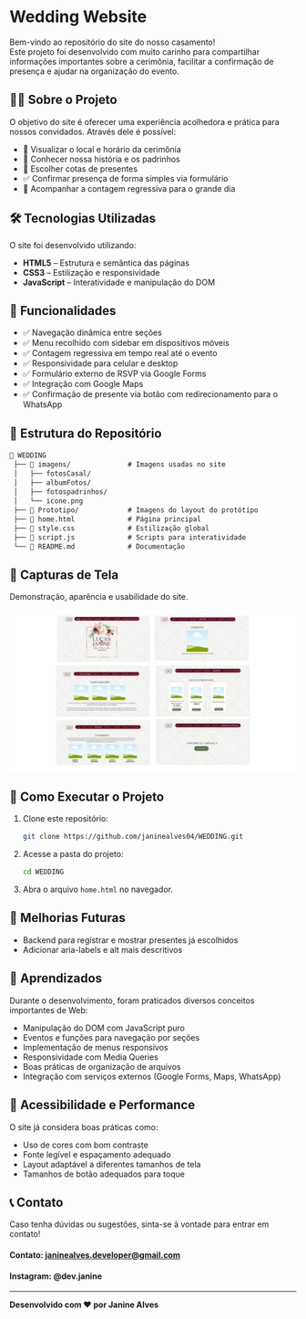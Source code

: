 # Wedding Website

Bem-vindo ao repositório do site do nosso casamento!  
Este projeto foi desenvolvido com muito carinho para compartilhar informações importantes sobre a cerimônia, facilitar a confirmação de presença e ajudar na organização do evento.

## 👰🤵 Sobre o Projeto

O objetivo do site é oferecer uma experiência acolhedora e prática para nossos convidados. Através dele é possível:

- 📍 Visualizar o local e horário da cerimônia
- 🧾 Conhecer nossa história e os padrinhos
- 🎁 Escolher cotas de presentes
- ✅ Confirmar presença de forma simples via formulário
- 📆 Acompanhar a contagem regressiva para o grande dia

## 🛠️ Tecnologias Utilizadas

O site foi desenvolvido utilizando:

- **HTML5** – Estrutura e semântica das páginas
- **CSS3** – Estilização e responsividade
- **JavaScript** – Interatividade e manipulação do DOM

## 🚀 Funcionalidades

- ✅ Navegação dinâmica entre seções
- ✅ Menu recolhido com sidebar em dispositivos móveis
- ✅ Contagem regressiva em tempo real até o evento
- ✅ Responsividade para celular e desktop
- ✅ Formulário externo de RSVP via Google Forms
- ✅ Integração com Google Maps
- ✅ Confirmação de presente via botão com redirecionamento para o WhatsApp

## 📂 Estrutura do Repositório

```plaintext
📁 WEDDING
 ├── 📂 imagens/              # Imagens usadas no site
 │   ├── fotosCasal/
 │   ├── albumFotos/
 │   ├── fotospadrinhos/
 │   └── icone.png
 ├── 📂 Prototipo/            # Imagens do layout do protótipo
 ├── 📜 home.html             # Página principal
 ├── 📜 style.css             # Estilização global
 ├── 📜 script.js             # Scripts para interatividade
 └── 📜 README.md             # Documentação
```

## 🎨 Capturas de Tela

Demonstração, aparência e usabilidade do site.


![Descrição da imagem](Prototipo/panoramica_siteCasamento.jpg)


## 🔧 Como Executar o Projeto

1. Clone este repositório:
   ```bash
   git clone https://github.com/janinealves04/WEDDING.git
   ```
2. Acesse a pasta do projeto:
   ```bash
   cd WEDDING
   ```
3. Abra o arquivo `home.html` no navegador.

## 📌 Melhorias Futuras

- Backend para registrar e mostrar presentes já escolhidos
- Adicionar aria-labels e alt mais descritivos


## 🧠 Aprendizados

Durante o desenvolvimento, foram praticados diversos conceitos importantes de Web:

- Manipulação do DOM com JavaScript puro
- Eventos e funções para navegação por seções
- Implementação de menus responsivos
- Responsividade com Media Queries
- Boas práticas de organização de arquivos
- Integração com serviços externos (Google Forms, Maps, WhatsApp)


## 📲 Acessibilidade e Performance
O site já considera boas práticas como:

- Uso de cores com bom contraste
- Fonte legível e espaçamento adequado
- Layout adaptável a diferentes tamanhos de tela
- Tamanhos de botão adequados para toque

## 📞 Contato

Caso tenha dúvidas ou sugestões, sinta-se à vontade para entrar em contato!

#### **Contato:** [janinealves.developer@gmail.com](mailto\:janinealves.developer@gmail.com) 
#### **Instagram:** @dev.janine 
---

**Desenvolvido com ❤️ por Janine Alves**


